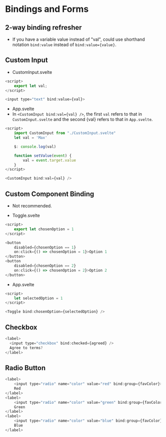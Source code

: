 # Bindings and Forms

## 2-way binding refresher

- If you have a variable value instead of "val", could use shorthand notation `bind:value` instead of `bind:value={value}`.

## Custom Input

- CustomInput.svelte

```js
<script>
    export let val;
</script>

<input type="text" bind:value={val}>
```

- App.svelte
- In `<CustomInput bind:val={val} />`, the first `val` refers to that in `CustomInput.svelte` and the second {val} refers to that in `App.svelte`.

```js
<script>
    import CustomInput from "./CustomInput.svelte"
    let val = 'Max'

    $: console.log(val)

    function setValue(event) {
        val = event.target.value
    }
</script>

<CustomInput bind:val={val} />
```

## Custom Component Binding

- Not recommended.

- Toggle.svelte

```js
<script>
    export let chosenOption = 1
</script>

<button
    disabled={chosenOption == 1}
    on:click={() => chosenOption = 1}>Option 1
</button>
<button
    disabled={chosenOption == 2}
    on:click={() => chosenOption = 2}>Option 2
</button>
```

- App.svelte

```js
<script>
    let selectedOption = 1
</script>

<Toggle bind:chosenOption={selectedOption} />
```

## Checkbox

```js
<label>
  <input type="checkbox" bind:checked={agreed} />
  Agree to terms?
</label>
```

## Radio Button

```js
<label>
    <input type="radio" name="color" value="red" bind:group={favColor}>
    Red
</label>
<label>
    <input type="radio" name="color" value="green" bind:group={favColor}>
    Green
</label>
<label>
    <input type="radio" name="color" value="blue" bind:group={favColor}>
    Blue
</label>
```
